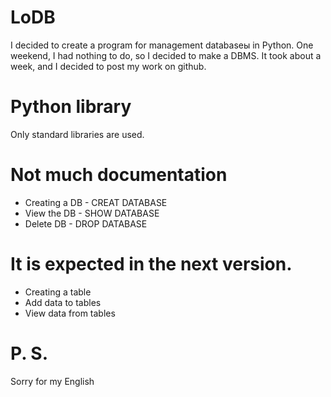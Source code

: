 # LoDB

I decided to create a program for management databaseы in Python. One weekend, I had nothing to do, so I decided to make a DBMS. It took about a week, and I decided to post my work on github.

# Python library
Only standard libraries are used.

# Not much documentation

- Creating a DB - CREAT DATABASE
- View the DB - SHOW DATABASE
- Delete DB - DROP DATABASE

# It is expected in the next version.

- Creating a table
- Add data to tables
- View data from tables

# P. S.
Sorry for my English
